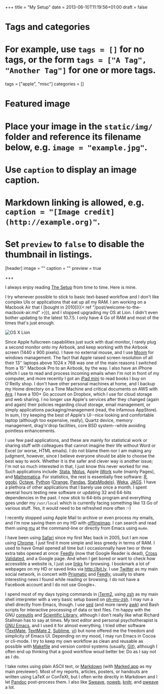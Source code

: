 +++
title = "My Setup"
date = 2013-06-10T11:19:56+01:00
draft = false

# Tags and categories
# For example, use `tags = []` for no tags, or the form `tags = ["A Tag", "Another Tag"]` for one or more tags.
tags = ["apple", "misc"]
categories = []

# Featured image
# Place your image in the `static/img/` folder and reference its filename below, e.g. `image = "example.jpg"`.
# Use `caption` to display an image caption.
#   Markdown linking is allowed, e.g. `caption = "[Image credit](http://example.org)"`.
# Set `preview` to `false` to disable the thumbnail in listings.
[header]
image = ""
caption = ""
preview = true

+++

I always enjoy reading [The Setup](http://usesthis.com/) from time to time. Here is mine.

I try whenever possible to stick to basic text-based workflow and I don't like complex UIs or applications that eat up all my RAM. I am working on a Macbook Air that I [bought in 2010]({{< ref "/post/welcome-to-the-macbook-air.md" >}}), and I stopped upgrading my OS at Lion. I didn't even bother updating to the latest 10.7.5. I only have 4 Go of RAM and most of the times that's just enough.

![OS X Lion](/img/20130610121428.png)

Since Apple fullscreen capabilities just suck with dual monitor, I rarely plug a second monitor onto my Airbook, and keep working with the Airbook screen (1440 x 900 pixels). I have no external mouse, and I use [Moom](http://manytricks.com/moom/) for windows management. The fact that Apple raised screen resolution of all their 13'' laptops above 1024 x 768 was one of the main reasons I switched from a 15'' Macbook Pro to an Airbook, by the way. I also have an iPhone which I use to read and process incoming emails when I'm not in front of my computer, and more recently I got an [iPad mini](http://www.apple.com/ipad-mini/overview/) to read books I buy on O'Reilly shop. I don't have other personal machines at home, and I backup my Home directory on a Time Machine and critical documents on AWS with [Arq](http://www.haystacksoftware.com/arq/). I have a 100+ Go account on Dropbox, which I use for cloud storage and web sharing. I no longer use Apple's services after they changed (again and again) their policies regarding cloud storage, email management, or simply applications packaging/management (read, the infamous AppStore). In sum, I try keeping the best of Apple's UI--nice looking and comfortable laptop (although too expensive, really), Quartz device, memory management, drag'n'drop facilities, core BSD system--while avoiding pointless enhancements.

I use few paid applications, and these are mainly for statistical work or sharing stuff with colleagues that cannot imagine their life without Word or Excel (or worse, HTML emails). I do not blame them nor I am making any judgment, however, since I believe everyone should be able to choose the best way to work. Whether it is the safer and clever way is another issue; I'm not so much interested in that, I just know this never worked for me. Such applications include: [Stata](http://www.stata.com/), [Mplus](http://www.statmodel.com/), Apple [iWork](http://www.apple.com/iwork/) suite (mainly Pages), and [Mathematica](http://www.wolfram.com/mathematica/). For statistics, the rest is essentially free software: [R](http://www.r-project.org/), [ggobi](http://www.ggobi.org/), [Octave](http://www.gnu.org/software/octave/), [Python](http://www.python.org/) ([Orange](http://orange.biolab.si/), [Pandas](http://pandas.pydata.org/), [StatsModels](http://statsmodels.sourceforge.net/)), [Weka](http://www.cs.waikato.ac.nz/ml/weka/), [JAGS](http://mcmc-jags.sourceforge.net/). I have a plethora of other applications that I barely use once a month. I spent several hours testing new software or updating 32 and 64-bits dependencies in the past. I now stick to 64-bits program and everything goes under my `/usr/local` which is currently facing something like 13 Go of various stuff. Yes, it would need to be refreshed more often :-)

I recently stopped using Apple Mail to archive or even process my emails, and I'm now saving them on my HD with [offlineimap](http://offlineimap.org/). I can search and read them using [mu](http://www.djcbsoftware.nl/code/mu/) at the command-line or directly from Emacs using `mu4e`.

I have been using [Safari](http://www.apple.com/safari/) since my first Mac back in 2005, but I am now using [Chrome](http://www.google.com/chrome/‎). I just find it more simple and less greedy in terms of RAM. I used to have Gmail opened all time but I occasionnally have two or three extra tabs opened at once: [Feedly](http://feedly.com) (now that Google Reader is dead), [Cross Validated](http://stats.stackexchange.com/), and a Google page. And when I get bored or want to check how accessible a website is, I just use [links](http://links.twibright.com/) for browsing. I bookmark a lot of webpages on my HD or saved links via <http://bit.ly>. I use [Twitter](https://twitter.com/chlalanne) as my main social network, in concert with [Prismatic](http://getprismatic.com/) and [Feedly](http://feedly.com), usually to share interesting news I found while reading or browsing. I do not have a Facebook account and I do not use Google+.

I spend most of my days typing commands in [iTerm2](http://http://www.iterm2.com/), using [zsh](http://www.zsh.org/) as my main shell interpreter with a very basic setup based on [oh-my-zsh](https://github.com/robbyrussell/oh-my-zsh). I may run a shell directly from Emacs, though. I use [sed](http://en.wikipedia.org/wiki/Sed) (and more rarely [awk](http://en.wikipedia.org/wiki/AWK_programming_language)) and Bash scripts for interactive processing of data or text files. I'm happy with the GNU [coreutils](http://www.gnu.org/software/coreutils/) and [Scientific Library](http://www.gnu.org/software/gsl/), although I don't really like what Richard Stallman has to say at times. My text editor and personal psychotherapist is [GNU Emacs](http://emacsformacosx.com/), and I used it for almost everything. I tried other software ([TextMate](http://macromates.com/), [TextMate 2](https://github.com/textmate/textmate), [Sublime](http://www.sublimetext.com/), [vi](http://en.wikipedia.org/wiki/Vi)) but none offered me the freedom and simplicity of Emacs UI. Depending on my mood, I may run Emacs in Cocoa or cli-mode. I try to keep my own workflow as clean and reusable as possible with [Makefile](http://www.gnu.org/software/make/manual/make.html) and version control systems (usually, [Git](http://git-scm.com/)), although I often end up thinking that a good workflow woud better be: Do as I say not as I do.

I take notes using plain ASCII text, or [Markdown](http://daringfireball.net/projects/markdown/) (with [Marked.app](http://markedapp.com/) as my main previewer). Most of my reports, articles, posters, or handouts are written using LaTeX or ConTeXt, but I often write directly in Markdown and I let [Pandoc](http://johnmacfarlane.net/pandoc/) post-process them. I also like [Sweave](http://www.stat.uni-muenchen.de/~leisch/Sweave/), [noweb](http://www.cs.tufts.edu/~nr/noweb/), [knitr](http://yihui.name/knitr/), and [pweave](http://mpastell.com/pweave/) a lot.

